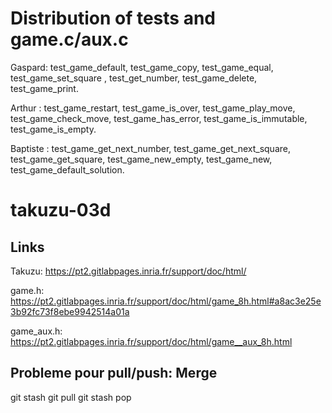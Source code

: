 # Distribution of tests and game.c/aux.c

Gaspard: test_game_default, test_game_copy, test_game_equal, test_game_set_square , test_get_number, test_game_delete, test_game_print.

Arthur : test_game_restart, test_game_is_over, test_game_play_move, test_game_check_move, test_game_has_error, test_game_is_immutable, test_game_is_empty.

Baptiste : test_game_get_next_number, test_game_get_next_square, test_game_get_square, test_game_new_empty, test_game_new, test_game_default_solution.

# takuzu-03d

## Links

Takuzu: https://pt2.gitlabpages.inria.fr/support/doc/html/

game.h: https://pt2.gitlabpages.inria.fr/support/doc/html/game_8h.html#a8ac3e25e3b92fc73f8ebe9942514a01a

game_aux.h: https://pt2.gitlabpages.inria.fr/support/doc/html/game__aux_8h.html


## Probleme pour pull/push: Merge

git stash
git pull <remote> <branch>
git stash pop